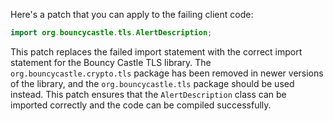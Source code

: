 Here's a patch that you can apply to the failing client code:

```java
import org.bouncycastle.tls.AlertDescription;
```

This patch replaces the failed import statement with the correct import statement for the Bouncy Castle TLS library. The `org.bouncycastle.crypto.tls` package has been removed in newer versions of the library, and the `org.bouncycastle.tls` package should be used instead. This patch ensures that the `AlertDescription` class can be imported correctly and the code can be compiled successfully.